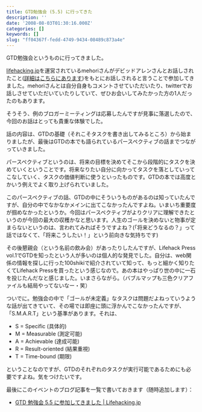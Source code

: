 ```yaml
---
title: GTD勉強会 (5.5) に行ってきた
description: ''
date: '2008-08-03T01:30:16.000Z'
categories: []
keywords: []
slug: "ff04367f-fedd-4749-9434-08489c873a4e"
---
```

GTD勉強会というものに行ってきました。

[lifehacking.jp](http://lifehacking.jp/)を運営されているmehoriさんがデビッドアレンさんとお話しされたこと([詳細はこちらにあります](http://lifehacking.jp/2008/07/david-allen-interview-all/))をもとにお話しされると言うことで参加してきました。mehoriさんとは自分自身もコメントさせていただいたり、twitterでお話しさせていただいていたりしていて、ぜひお会いしてみたかった方の1人だったのもあります。

そうそう、例のブロガーミーティングは応募したんですが見事に落選したので、今回のお話はとっても貴重な体験でした。

話の内容は、GTDの基礎（それこそタスクを書き出してみるところ）から始まりましたが、最後はGTDの本でも語られているパースペクティブの話までつながっていきました。

パースペクティブというのは、将来の目標を決めてそこから段階的にタスクを決めていくということです。将来なりたい自分に向かってタスクを落としていってこなしていく、タスクの価値判断に使うといったものです。GTDの本では高度とかいう例えでよく取り上げられていました。

このパースペクティブの話、GTDの中にそういうものがあるのは知っていたんですが、自分の中でなかなかメインに出てこなかったんですよね。いまいち重要度が掴めなかったというか。今回はパースペクティブがよりクリアに理解できたというのが今回の最大の収穫かなと思います。人生のゴールを決めないと物事が定まらないというのは、言われてみればそうですよね？(「将来どうなるの？」って話ではなくて、「将来こうしたい！」という前向きな気持ちです)

その後懇親会（という名前の飲み会）があったりしたんですが、Lifehack Press vol.1でGTDを知ったという人が多いのは個人的な発見でした。自分は、web関係の情報を探しに行った100shikiで紹介されていて知って、もっと細かく知りたくてLifehack Pressを買ったという感じなので。あの本はやっぱり世の中に一石を投じたんだなと感じました。いまさらながら。（バブルマップも三色クリアファイルも結局やってないなー・笑）

ついでに。勉強会の中で「ゴールが未定義」なタスクは問題だよねっていうような話が出てきていて、その場では即座に頭に浮かんでこなかったんですが、「S.M.A.R.T」という基準があります。それは、

*   S = Specific (具体的)
*   M = Measurable (測定可能)
*   A = Achievable (達成可能)
*   R = Result-oriented (結果重視)
*   T = Time-bound (期限)

ということなのですが、GTDのそれぞれのタスクが実行可能であるためにも必要ですよね。気をつけたいです。

最後にこのイベントのブログ記事を一覧で書いておきます（随時追加します）：

*   [GTD 勉強会 5.5 に参加してきました | Lifehacking.jp](http://lifehacking.jp/2008/08/gtd-study5-5/)